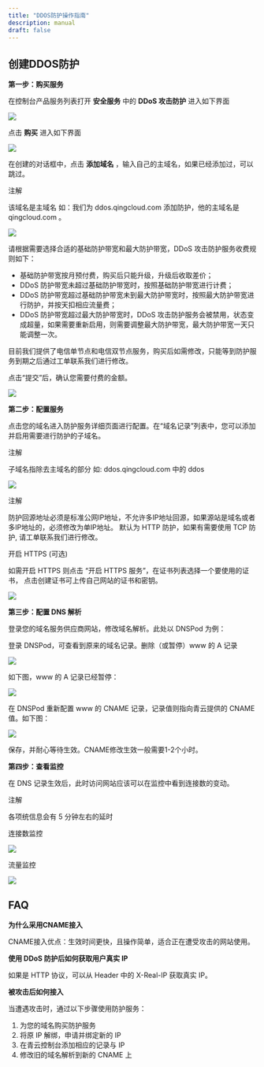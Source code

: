 ```yaml
---
title: "DDOS防护操作指南"
description: manual
draft: false
---
```



## 创建DDOS防护

**第一步：购买服务**

在控制台产品服务列表打开 **安全服务** 中的 **DDoS 攻击防护** 进入如下界面

![](../../_images/main_page.png)

点击 **购买** 进入如下界面

![](../../_images/create.png)

在创建的对话框中，点击 **添加域名** ，输入自己的主域名，如果已经添加过，可以跳过。

注解

该域名是主域名 如：我们为 ddos.qingcloud.com 添加防护，他的主域名是 qingcloud.com 。

![](../../_images/create_cdn_2.png)

请根据需要选择合适的基础防护带宽和最大防护带宽，DDoS 攻击防护服务收费规则如下：

*   基础防护带宽按月预付费，购买后只能升级，升级后收取差价；
*   DDoS 防护带宽未超过基础防护带宽时，按照基础防护带宽进行计费；
*   DDoS 防护带宽超过基础防护带宽未到最大防护带宽时，按照最大防护带宽进行防护，并按天扣相应流量费；
*   DDoS 防护带宽超过最大防护带宽时，DDoS 攻击防护服务会被禁用，状态变成超量，如果需要重新启用，则需要调整最大防护带宽，最大防护带宽一天只能调整一次。

目前我们提供了电信单节点和电信双节点服务，购买后如需修改，只能等到防护服务到期之后通过工单联系我们进行修改。

点击“提交”后，确认您需要付费的金额。

![](../../_images/buy.png)

**第二步：配置服务**

点击您的域名进入防护服务详细页面进行配置。在“域名记录”列表中，您可以添加并启用需要进行防护的子域名。

注解

子域名指除去主域名的部分 如: ddos.qingcloud.com 中的 ddos

![](../../../_images/add_record.png)

注解

防护回源地址必须是标准公网IP地址，不允许多IP地址回源，如果源站是域名或者多IP地址的，必须修改为单IP地址。 默认为 HTTP 防护，如果有需要使用 TCP 防护, 请工单联系我们进行修改。

开启 HTTPS (可选)

如需开启 HTTPS 则点击 “开启 HTTPS 服务”，在证书列表选择一个要使用的证书， 点击创建证书可上传自己网站的证书和密钥。

![](../../../_images/create_cdn_4.png)

**第三步：配置 DNS 解析**

登录您的域名服务供应商网站，修改域名解析。此处以 DNSPod 为例：

登录 DNSPod，可查看到原来的域名记录。删除（或暂停）www 的 A 记录

![](../../../_images/dnspod_main.png)

如下图，www 的 A 记录已经暂停：

![](../../../_images/dnspod_stopped.png)

在 DNSPod 重新配置 www 的 CNAME 记录，记录值则指向青云提供的 CNAME 值。如下图：

![](../../../_images/dnspod_add.png)

保存，并耐心等待生效。CNAME修改生效一般需要1-2个小时。

**第四步：查看监控**

在 DNS 记录生效后，此时访问网站应该可以在监控中看到连接数的变动。

注解

各项统信息会有 5 分钟左右的延时

连接数监控

![](../../../_images/monitor_connection_number.png)

流量监控

![](../../../_images/monitor_bandwidth.png)

## FAQ

**为什么采用CNAME接入**

CNAME接入优点：生效时间更快，且操作简单，适合正在遭受攻击的网站使用。

**使用 DDoS 防护后如何获取用户真实 IP**

如果是 HTTP 协议，可以从 Header 中的 X-Real-IP 获取真实 IP。

**被攻击后如何接入**

当遭遇攻击时，通过以下步骤使用防护服务：

1.  为您的域名购买防护服务
2.  将原 IP 解绑，申请并绑定新的 IP
3.  在青云控制台添加相应的记录与 IP
4.  修改旧的域名解析到新的 CNAME 上
